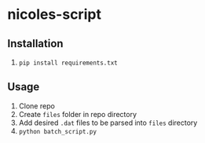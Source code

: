 # nicoles-script

## Installation

  1. ```pip install requirements.txt```

## Usage

  1. Clone repo
  2. Create ```files``` folder in repo directory
  3. Add desired ```.dat``` files to be parsed into ```files``` directory
  4. ```python batch_script.py```
